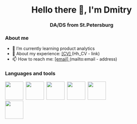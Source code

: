 
<div id = 'header' align = "center">
  <h1>Hello there 👋, I'm Dmitry</h1>
  <h3>DA/DS from St.Petersburg </h3>
</div>

    

### About me
- 🌱 I’m currently learning product analytics
- 👔 About my experience: <a href = 'https://spb.hh.ru/resume/674d8c2aff0c1b9d120039ed1f396f46673063'> [CV]  </a> (Hh_CV  - link)
- 📫 How to reach me: <a href = 'mailto:mainarchi@yandex.ru'> [email]  </a> (mailto:email - address)

### Languages and tools

<img src="https://cdn.jsdelivr.net/gh/devicons/devicon/icons/python/python-original.svg" width = '60' height = '60'/>&nbsp;
<img src="https://cdn.jsdelivr.net/gh/devicons/devicon/icons/jupyter/jupyter-original-wordmark.svg" width = '60' height = '60'/>&nbsp;
<img src="https://cdn.jsdelivr.net/gh/devicons/devicon/icons/pandas/pandas-original-wordmark.svg" width = '60' height = '60'/>&nbsp;
<img src="https://cdn.jsdelivr.net/gh/devicons/devicon/icons/postgresql/postgresql-original-wordmark.svg"  width = '60' height = '60'/>&nbsp;
<img src="https://github.com/scikit-learn/scikit-learn/blob/main/doc/logos/scikit-learn-logo.png?raw=true"  width = '60' height = '60'/>&nbsp;    
<img src="https://cdn.jsdelivr.net/gh/devicons/devicon/icons/numpy/numpy-original.svg" width = '60' height = '60'/>&nbsp; 
          
          

<!--
**purpoffler/purpoffler** is a ✨ _special_ ✨ repository because its `README.md` (this file) appears on your GitHub profile.

Here are some ideas to get you started:

- 🔭 I’m currently working on ...
- 🌱 I’m currently learning DA/DS
- 👯 I’m looking to collaborate on ...
- 🤔 I’m looking for help with ...
- 💬 Ask me about ...
- 📫 How to reach me: ...
- 😄 Pronouns: ...
- ⚡ Fun fact: ...
-->

